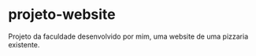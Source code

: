 # projeto-website
Projeto da faculdade desenvolvido por mim, uma website de uma pizzaria existente.
